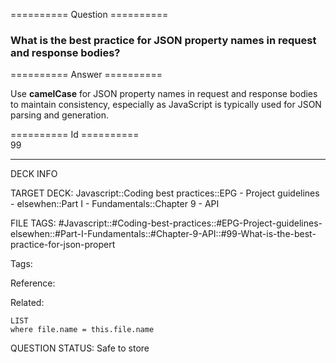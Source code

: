 ========== Question ==========  

### What is the best practice for JSON property names in request and response bodies?  

========== Answer ==========  

Use **camelCase** for JSON property names in request and response bodies to maintain consistency, especially as JavaScript is typically used for JSON parsing and generation.

========== Id ==========  
99

---

DECK INFO

TARGET DECK: Javascript::Coding best practices::EPG - Project guidelines - elsewhen::Part I - Fundamentals::Chapter 9 - API

FILE TAGS: #Javascript::#Coding-best-practices::#EPG-Project-guidelines-elsewhen::#Part-I-Fundamentals::#Chapter-9-API::#99-What-is-the-best-practice-for-json-propert

Tags:

Reference:

Related:

```dataview
LIST
where file.name = this.file.name
```

QUESTION STATUS: Safe to store
